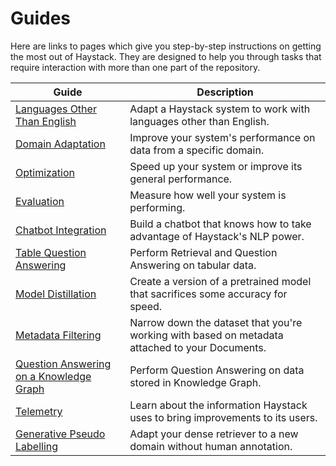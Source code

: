# Guides

Here are links to pages which give you step-by-step instructions on getting the most out of Haystack.
They are designed to help you through tasks that require interaction with more than one part of the repository.

| Guide                                   | Description                                                                                    |
|-----------------------------------------|------------------------------------------------------------------------------------------------|
| [Languages Other Than English](/guides/languages)            | Adapt a Haystack system to work with languages other than English.                             |
| [Domain Adaptation](/guides/domain-adaptation)                       | Improve your system's performance on data from a specific domain.                              |
| [Optimization](/guides/optimization)                            | Speed up your system or improve its general performance.                                       |
| [Evaluation](/guides/evaluation)                              | Measure how well your system is performing.                                                    |
| [Chatbot Integration](/guides/chatbots)                     | Build a chatbot that knows how to take advantage of Haystack's NLP power.                               |
| [Table Question Answering](/guides/table-qa)                | Perform Retrieval and Question Answering on tabular data.                                      |
| [Model Distillation](/guides/model-distillation)                      | Create a version of a pretrained model that sacrifices some accuracy for speed.                |
| [Metadata Filtering](/guides/metadata-filtering)                      | Narrow down the dataset that you're working with based on metadata attached to your Documents. |
| [Question Answering on a Knowledge Graph](/guides/knowledge-graph) | Perform Question Answering on data stored in Knowledge Graph.                                  |
| [Telemetry](/guides/telemetry)                               | Learn about the information Haystack uses to bring improvements to its users.                  |
| [Generative Pseudo Labelling](/guides/gpl)                   | Adapt your dense retriever to a new domain without human annotation.